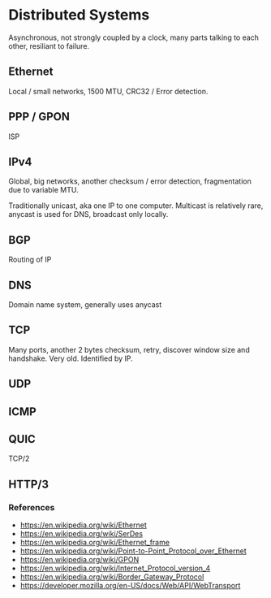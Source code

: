 # Distributed Systems

Asynchronous, not strongly coupled by a clock, many parts talking to each other, resiliant to failure.

## Ethernet

Local / small networks, 1500 MTU, CRC32 / Error detection.

## PPP / GPON

ISP

## IPv4

Global, big networks, another checksum / error detection, fragmentation due to variable MTU.

Traditionally unicast, aka one IP to one computer. Multicast is relatively rare, anycast is used for DNS, broadcast only locally.

## BGP

Routing of IP

## DNS

Domain name system, generally uses anycast

## TCP

Many ports, another 2 bytes checksum, retry, discover window size and handshake. Very old. Identified by IP.

## UDP

## ICMP

## QUIC

TCP/2

## HTTP/3

### References

- https://en.wikipedia.org/wiki/Ethernet
- https://en.wikipedia.org/wiki/SerDes
- https://en.wikipedia.org/wiki/Ethernet_frame
- https://en.wikipedia.org/wiki/Point-to-Point_Protocol_over_Ethernet
- https://en.wikipedia.org/wiki/GPON
- https://en.wikipedia.org/wiki/Internet_Protocol_version_4
- https://en.wikipedia.org/wiki/Border_Gateway_Protocol
- https://developer.mozilla.org/en-US/docs/Web/API/WebTransport
